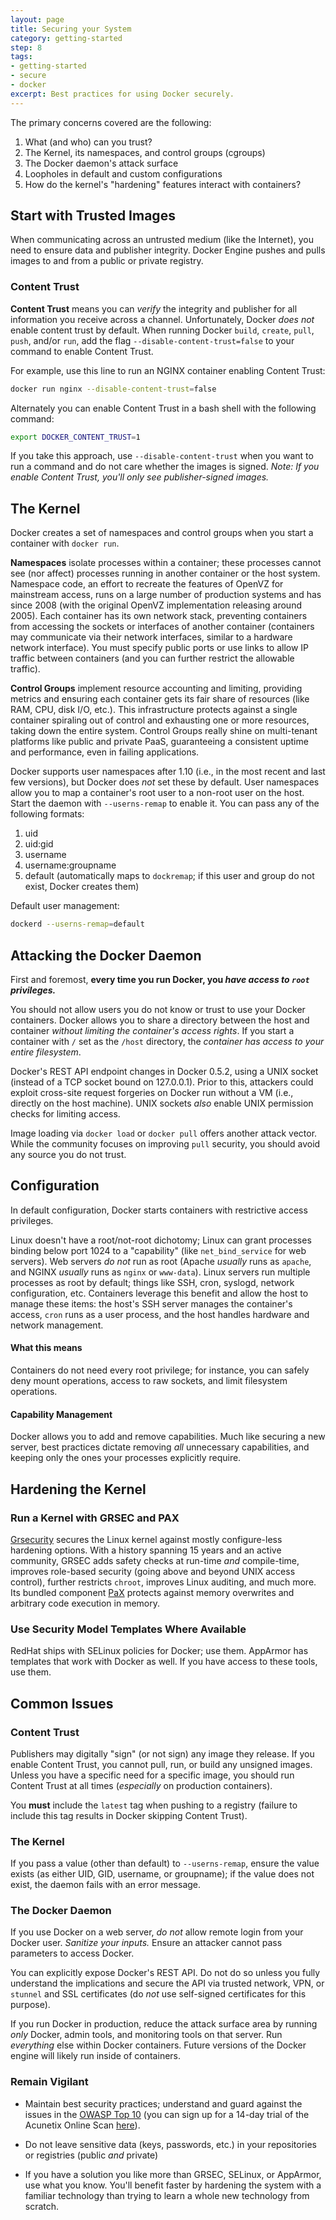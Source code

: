 ```yaml
---
layout: page
title: Securing your System
category: getting-started
step: 8
tags:
- getting-started
- secure
- docker
excerpt: Best practices for using Docker securely.
---
```


The primary concerns covered are the following:

1. What (and who) can you trust?
2. The Kernel, its namespaces, and control groups (cgroups)
3. The Docker daemon's attack surface
4. Loopholes in default and custom configurations
5. How do the kernel's "hardening" features interact with containers?

## Start with Trusted Images

When communicating across an untrusted medium (like the Internet), you need to ensure data and publisher integrity. Docker Engine pushes and pulls images to and from a public or private registry.

### Content Trust

**Content Trust** means you can *verify* the integrity and publisher for all information you receive across a channel. Unfortunately, Docker *does not* enable content trust by default. When running Docker `build`, `create`, `pull`, `push`, and/or `run`, add the flag `--disable-content-trust=false` to your command to enable Content Trust.

For example, use this line to run an NGINX container enabling Content Trust:

```bash
docker run nginx --disable-content-trust=false
```

Alternately you can enable Content Trust in a bash shell with the following command:

```bash
export DOCKER_CONTENT_TRUST=1
```

If you take this approach, use `--disable-content-trust` when you want to run a command and do not care whether the images is signed. *Note: If you enable Content Trust, you'll only see publisher-signed images.*

## The Kernel

Docker creates a set of namespaces and control groups when you start a container with `docker run`.

**Namespaces** isolate processes within a container; these processes cannot see (nor affect) processes running in another container or the host system. Namespace code, an effort to recreate the features of OpenVZ for mainstream access, runs on a large number of production systems and has since 2008 (with the original OpenVZ implementation releasing around 2005). Each container has its own network stack, preventing containers from accessing the sockets or interfaces of another container (containers may communicate via their network interfaces, similar to a hardware network interface). You must specify public ports or use links to allow IP traffic between containers (and you can further restrict the allowable traffic).

**Control Groups** implement resource accounting and limiting, providing metrics and ensuring each container gets its fair share of resources (like RAM, CPU, disk I/O, etc.). This infrastructure protects against a single container spiraling out of control and exhausting one or more resources, taking down the entire system. Control Groups really shine on multi-tenant platforms like public and private PaaS, guaranteeing a consistent uptime and performance, even in failing applications.

Docker supports user namespaces after 1.10 (i.e., in the most recent and last few versions), but Docker does *not* set these by default. User namespaces allow you to map a container's root user to a non-root user on the host. Start the daemon with `--userns-remap` to enable it. You can pass any of the following formats:

1. uid
2. uid:gid
3. username
4. username:groupname
5. default (automatically maps to `dockremap`; if this user and group do not exist, Docker creates them)

Default user management:

```bash
dockerd --userns-remap=default
```

## Attacking the Docker Daemon

First and foremost, **every time you run Docker, you *have access to `root` privileges.***

You should not allow users you do not know or trust to use your Docker containers. Docker allows you to share a directory between the host and container *without limiting the container's access rights*. If you start a container with `/` set as the `/host` directory, the *container has access to your entire filesystem*.

Docker's REST API endpoint changes in Docker 0.5.2, using a UNIX socket (instead of a TCP socket bound on 127.0.0.1). Prior to this, attackers could exploit cross-site request forgeries on Docker run without a VM (i.e., directly on the host machine). UNIX sockets *also* enable UNIX permission checks for limiting access.

Image loading via `docker load` or `docker pull` offers another attack vector. While the community focuses on improving `pull` security, you should avoid any source you do not trust.

## Configuration

In default configuration, Docker starts containers with restrictive access privileges.

Linux doesn't have a root/not-root dichotomy; Linux can grant processes binding below port 1024 to a "capability" (like `net_bind_service` for web servers). Web servers *do not* run as root (Apache *usually* runs as `apache`, and NGINX *usually* runs as `nginx` or `www-data`). Linux servers run multiple processes as root by default; things like SSH, cron, syslogd, network configuration, etc. Containers leverage this benefit and allow the host to manage these items: the host's SSH server manages the container's access, `cron` runs as a user process, and the host handles hardware and network management.

#### What this means

Containers do not need every root privilege; for instance, you can safely deny mount operations, access to raw sockets, and limit filesystem operations.

#### Capability Management

Docker allows you to add and remove capabilities. Much like securing a new server, best practices dictate removing *all* unnecessary capabilities, and keeping only the ones your processes explicitly require.

## Hardening the Kernel

### Run a Kernel with GRSEC and PAX

[Grsecurity](https://grsecurity.net/) secures the Linux kernel against mostly configure-less hardening options. With a history spanning 15 years and an active community, GRSEC adds safety checks at run-time *and* compile-time, improves role-based security (going above and beyond UNIX access control), further restricts `chroot`, improves Linux auditing, and much more. Its bundled component [PaX](https://pax.grsecurity.net/) protects against memory overwrites and arbitrary code execution in memory.

### Use Security Model Templates Where Available

RedHat ships with SELinux policies for Docker; use them. AppArmor has templates that work with Docker as well. If you have access to these tools, use them.

## Common Issues

### Content Trust

Publishers may digitally "sign" (or not sign) any image they release. If you enable Content Trust, you cannot pull, run, or build any unsigned images. Unless you have a specific need for a specific image, you should run Content Trust at all times (*especially* on production containers).

You **must** include the `latest` tag when pushing to a registry (failure to include this tag results in Docker skipping Content Trust).

### The Kernel

If you pass a value (other than default) to `--userns-remap`, ensure the value exists (as either UID, GID, username, or groupname); if the value does not exist, the daemon fails with an error message.

### The Docker Daemon

If you use Docker on a web server, *do not* allow remote login from your Docker user. *Sanitize your inputs.* Ensure an attacker cannot pass parameters to access Docker.

You can explicitly expose Docker's REST API. Do not do so unless you fully understand the implications and secure the API via trusted network, VPN, or `stunnel` and SSL certificates (do *not* use self-signed certificates for this purpose).

If you run Docker in production, reduce the attack surface area by running *only* Docker, admin tools, and monitoring tools on that server. Run *everything* else within Docker containers. Future versions of the Docker engine will likely run inside of containers.

### Remain Vigilant

- Maintain best security practices; understand and guard against the issues in the [OWASP Top 10](https://www.owasp.org/index.php/Category:OWASP_Top_Ten_Project) (you can sign up for a 14-day trial of the Acunetix Online Scan [here](http://www.acunetix.com/vulnerability-scanner/register-online-vulnerability-scanner/)).

- Do not leave sensitive data (keys, passwords, etc.) in your repositories or registries (public *and* private)

- If you have a solution you like more than GRSEC, SELinux, or AppArmor, use what you know. You'll benefit faster by hardening the system with a familiar technology than trying to learn a whole new technology from scratch.
